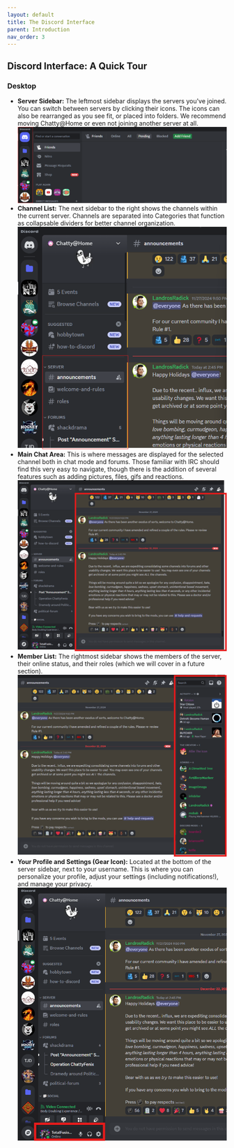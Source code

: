 ```yaml
---
layout: default
title: The Discord Interface
parent: Introduction
nav_order: 3
---
```


## Discord Interface: A Quick Tour

### Desktop

*   **Server Sidebar:** The leftmost sidebar displays the servers you've joined. You can switch between servers by clicking their icons. The icons can also be rearranged as you see fit, or placed into folders. We recommend moving Chatty@Home or even not joining another server at all.
    ![Discord Server Sidebar](../../images/ServerSidebar.png)
*   **Channel List:** The next sidebar to the right shows the channels within the current server. Channels are separated into Categories that function as collapsable dividers for better channel organization.
    ![Discord Channel List](../../images/ChannelList.png)
*   **Main Chat Area:** This is where messages are displayed for the selected channel both in chat mode and forums. Those familiar with IRC should find this very easy to navigate, though there is the addition of several features such as adding pictures, files, gifs and reactions.
    ![Main Chat Area](../../images/MainChatArea.png)
*   **Member List:** The rightmost sidebar shows the members of the server, their online status, and their roles (which we will cover in a future section).
    ![Members List](../../images/MemberList.png)
*   **Your Profile and Settings (Gear Icon):** Located at the bottom of the server sidebar, next to your username. This is where you can personalize your profile, adjust your settings (including notifications!), and manage your privacy.
    ![Profile and Settings](../../images/ProfileAndSettings.png)
